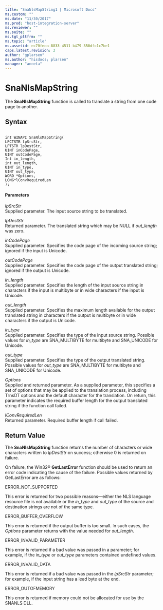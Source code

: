 ```yaml
---
title: "SnaNlsMapString1 | Microsoft Docs"
ms.custom: ""
ms.date: "11/30/2017"
ms.prod: "host-integration-server"
ms.reviewer: ""
ms.suite: ""
ms.tgt_pltfrm: ""
ms.topic: "article"
ms.assetid: ec70feea-8833-4511-b479-350dfc1c7be1
caps.latest.revision: 3
author: "gplarsen"
ms.author: "hisdocs; plarsen"
manager: "anneta"
---
```

# SnaNlsMapString
The **SnaNlsMapString** function is called to translate a string from one code page to another.  
  
## Syntax  
  
```  
  
int WINAPI SnaNlsMapString(   
LPCTSTR lpSrcStr,  
LPTSTR lpDestStr,  
UINT inCodePage,  
UINT outCodePage,  
Int in_length,  
int out_length,  
UINT in_type,  
UINT out_type,  
WORD *Options,  
LONG*lConvRequiredLen  
);  
```  
  
#### Parameters  
 *lpSrcStr*  
 Supplied parameter. The input source string to be translated.  
  
 *lpDestStr*  
 Returned parameter. The translated string which may be NULL if *out_length* was zero.  
  
 *inCodePage*  
 Supplied parameter. Specifies the code page of the incoming source string; ignored if the input is Unicode.  
  
 *outCodePage*  
 Supplied parameter. Specifies the code page of the output translated string; ignored if the output is Unicode.  
  
 *in_length*  
 Supplied parameter. Specifies the length of the input source string in characters if the input is multibyte or in wide characters if the input is Unicode.  
  
 *out_length*  
 Supplied parameter. Specifies the maximum length available for the output translated string in characters if the output is multibyte or in wide characters if the output is Unicode.  
  
 *in_type*  
 Supplied parameter. Specifies the type of the input source string. Possible values for *in_type* are SNA_MULTIBYTE for multibyte and SNA_UNICODE for Unicode.  
  
 *out_type*  
 Supplied parameter. Specifies the type of the output translated string. Possible values for *out_type* are SNA_MULTIBYTE for multibyte and SNA_UNICODE for Unicode.  
  
 *Options*  
 Supplied and returned parameter. As a supplied parameter, this specifies a set of options that may be applied to the translation process, including TrnsDT options and the default character for the translation. On return, this parameter indicates the required buffer length for the output translated string if the function call failed.  
  
 *lConvRequiredLen*  
 Returned parameter. Required buffer length if call failed.  
  
## Return Value  
 The **SnaNlsMapString** function returns the number of characters or wide characters written to *lpDestStr* on success; otherwise 0 is returned on failure.  
  
 On failure, the Win32® **GetLastError** function should be used to return an error code indicating the cause of the failure. Possible values returned by GetLastError are as follows:  
  
 ERROR_NOT_SUPPORTED  
  
 This error is returned for two possible reasons—either the NLS language resource file is not available or the *in_type* and *out_type* of the source and destination strings are not of the same type.  
  
 ERROR_BUFFER_OVERFLOW  
  
 This error is returned if the output buffer is too small. In such cases, the *Options* parameter returns with the value needed for *out_length*.  
  
 ERROR_INVALID_PARAMETER  
  
 This error is returned if a bad value was passed in a parameter; for example, if the *in_type* or *out_type* parameters contained undefined values.  
  
 ERROR_INVALID_DATA  
  
 This error is returned if a bad value was passed in the *lpSrcStr* parameter; for example, if the input string has a lead byte at the end.  
  
 ERROR_OUTOFMEMORY  
  
 This error is returned if memory could not be allocated for use by the SNANLS DLL.